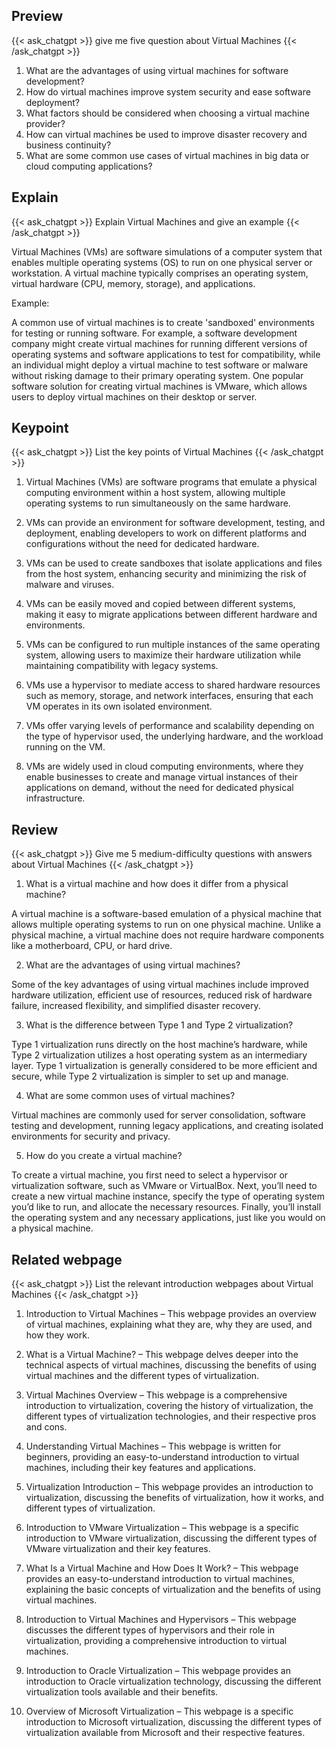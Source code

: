 ## Preview
{{< ask_chatgpt >}}
give me five question about Virtual Machines
{{< /ask_chatgpt >}}



1. What are the advantages of using virtual machines for software development?
2. How do virtual machines improve system security and ease software deployment?
3. What factors should be considered when choosing a virtual machine provider?
4. How can virtual machines be used to improve disaster recovery and business continuity?
5. What are some common use cases of virtual machines in big data or cloud computing applications?   

## Explain
{{< ask_chatgpt >}}
Explain Virtual Machines and give an example
{{< /ask_chatgpt >}}



Virtual Machines (VMs) are software simulations of a computer system that enables multiple operating systems (OS) to run on one physical server or workstation. A virtual machine typically comprises an operating system, virtual hardware (CPU, memory, storage), and applications.

Example:

A common use of virtual machines is to create 'sandboxed' environments for testing or running software. For example, a software development company might create virtual machines for running different versions of operating systems and software applications to test for compatibility, while an individual might deploy a virtual machine to test software or malware without risking damage to their primary operating system. One popular software solution for creating virtual machines is VMware, which allows users to deploy virtual machines on their desktop or server.   

## Keypoint
{{< ask_chatgpt >}}
List the key points of Virtual Machines
{{< /ask_chatgpt >}}



1. Virtual Machines (VMs) are software programs that emulate a physical computing environment within a host system, allowing multiple operating systems to run simultaneously on the same hardware.

2. VMs can provide an environment for software development, testing, and deployment, enabling developers to work on different platforms and configurations without the need for dedicated hardware.

3. VMs can be used to create sandboxes that isolate applications and files from the host system, enhancing security and minimizing the risk of malware and viruses.

4. VMs can be easily moved and copied between different systems, making it easy to migrate applications between different hardware and environments.

5. VMs can be configured to run multiple instances of the same operating system, allowing users to maximize their hardware utilization while maintaining compatibility with legacy systems.

6. VMs use a hypervisor to mediate access to shared hardware resources such as memory, storage, and network interfaces, ensuring that each VM operates in its own isolated environment.

7. VMs offer varying levels of performance and scalability depending on the type of hypervisor used, the underlying hardware, and the workload running on the VM.

8. VMs are widely used in cloud computing environments, where they enable businesses to create and manage virtual instances of their applications on demand, without the need for dedicated physical infrastructure.   

## Review
{{< ask_chatgpt >}}
Give me 5 medium-difficulty questions with answers about Virtual Machines
{{< /ask_chatgpt >}}



1. What is a virtual machine and how does it differ from a physical machine?

A virtual machine is a software-based emulation of a physical machine that allows multiple operating systems to run on one physical machine. Unlike a physical machine, a virtual machine does not require hardware components like a motherboard, CPU, or hard drive.

2. What are the advantages of using virtual machines?

Some of the key advantages of using virtual machines include improved hardware utilization, efficient use of resources, reduced risk of hardware failure, increased flexibility, and simplified disaster recovery.

3. What is the difference between Type 1 and Type 2 virtualization?

Type 1 virtualization runs directly on the host machine’s hardware, while Type 2 virtualization utilizes a host operating system as an intermediary layer. Type 1 virtualization is generally considered to be more efficient and secure, while Type 2 virtualization is simpler to set up and manage.

4. What are some common uses of virtual machines?

Virtual machines are commonly used for server consolidation, software testing and development, running legacy applications, and creating isolated environments for security and privacy.

5. How do you create a virtual machine?

To create a virtual machine, you first need to select a hypervisor or virtualization software, such as VMware or VirtualBox. Next, you’ll need to create a new virtual machine instance, specify the type of operating system you’d like to run, and allocate the necessary resources. Finally, you’ll install the operating system and any necessary applications, just like you would on a physical machine.   

## Related webpage
{{< ask_chatgpt >}}
List the relevant introduction webpages about Virtual Machines
{{< /ask_chatgpt >}}



1. Introduction to Virtual Machines – This webpage provides an overview of virtual machines, explaining what they are, why they are used, and how they work.

2. What is a Virtual Machine? – This webpage delves deeper into the technical aspects of virtual machines, discussing the benefits of using virtual machines and the different types of virtualization.

3. Virtual Machines Overview – This webpage is a comprehensive introduction to virtualization, covering the history of virtualization, the different types of virtualization technologies, and their respective pros and cons.

4. Understanding Virtual Machines – This webpage is written for beginners, providing an easy-to-understand introduction to virtual machines, including their key features and applications.

5. Virtualization Introduction – This webpage provides an introduction to virtualization, discussing the benefits of virtualization, how it works, and different types of virtualization.

6. Introduction to VMware Virtualization – This webpage is a specific introduction to VMware virtualization, discussing the different types of VMware virtualization and their key features.

7. What Is a Virtual Machine and How Does It Work? – This webpage provides an easy-to-understand introduction to virtual machines, explaining the basic concepts of virtualization and the benefits of using virtual machines.

8. Introduction to Virtual Machines and Hypervisors – This webpage discusses the different types of hypervisors and their role in virtualization, providing a comprehensive introduction to virtual machines.

9. Introduction to Oracle Virtualization – This webpage provides an introduction to Oracle virtualization technology, discussing the different virtualization tools available and their benefits.

10. Overview of Microsoft Virtualization – This webpage is a specific introduction to Microsoft virtualization, discussing the different types of virtualization available from Microsoft and their respective features.   

